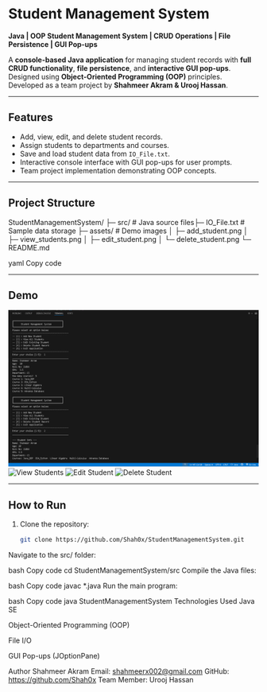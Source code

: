 # Student Management System

**Java | OOP Student Management System | CRUD Operations | File Persistence | GUI Pop-ups**

A **console-based Java application** for managing student records with **full CRUD functionality**, **file persistence**, and **interactive GUI pop-ups**. Designed using **Object-Oriented Programming (OOP)** principles. Developed as a team project by **Shahmeer Akram & Urooj Hassan**.

---

## Features
- Add, view, edit, and delete student records.
- Assign students to departments and courses.
- Save and load student data from `IO_File.txt`.
- Interactive console interface with GUI pop-ups for user prompts.
- Team project implementation demonstrating OOP concepts.

---

## Project Structure
StudentManagementSystem/
├─ src/ # Java source files├─ IO_File.txt # Sample data storage
├─ assets/ # Demo images
│ ├─ add_student.png
│ ├─ view_students.png
│ ├─ edit_student.png
│ └─ delete_student.png
└─ README.md

yaml
Copy code

---

## Demo

![Add Student](assets/Add-Student-Console.png)
![View Students](assets/view_students.png)
![Edit Student](assets/edit_student.png)
![Delete Student](assets/delete_student.png)

---

## How to Run
1. Clone the repository:
   ```bash
   git clone https://github.com/Shah0x/StudentManagementSystem.git
Navigate to the src/ folder:

bash
Copy code
cd StudentManagementSystem/src
Compile the Java files:

bash
Copy code
javac *.java
Run the main program:

bash
Copy code
java StudentManagementSystem
Technologies Used
Java SE

Object-Oriented Programming (OOP)

File I/O

GUI Pop-ups (JOptionPane)

Author
Shahmeer Akram
Email: shahmeerx002@gmail.com
GitHub: https://github.com/Shah0x
Team Member: Urooj Hassan

